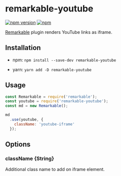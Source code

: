 # remarkable-youtube
[![npm version](https://badge.fury.io/js/remarkable-youtube.svg)](https://badge.fury.io/js/remarkable-youtube)
[![npm](https://img.shields.io/npm/dt/remarkable-youtube.svg)](https://github.com/vitaliy-bobrov/remarkable-youtube)

[Remarkable](https://github.com/jonschlinkert/remarkable) plugin renders YouTube links as iframe.

## Installation
- npm:
  `npm install --save-dev remarkable-youtube`

- yarn:
  `yarn add -D remarkable-youtube`

## Usage
```js
const Remarkable = require('remarkable');
const youtube = require('remarkable-youtube');
const md = new Remarkable();

md
  .use(youtube, {
    className: 'youtube-iframe'
  });
```

## Options

### className {String}

Additional class name to add on iframe element.

